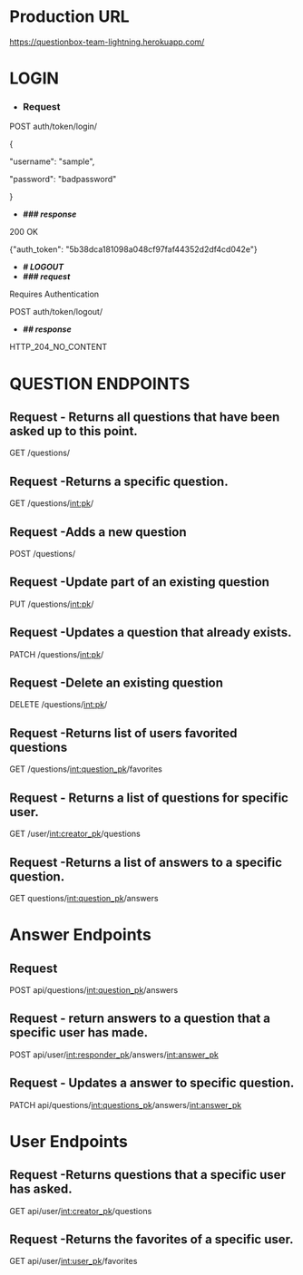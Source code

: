 
# Production URL
https://questionbox-team-lightning.herokuapp.com/



# LOGIN

- ### Request

POST auth/token/login/

{

"username": "sample",

"password": "badpassword"

}

- ***### response***

200 OK

{"auth_token": "5b38dca181098a048cf97faf44352d2df4cd042e"}

- ***# LOGOUT***
- ***### request***

Requires Authentication

POST auth/token/logout/

- ***## response***

HTTP_204_NO_CONTENT

# **QUESTION ENDPOINTS**

## **Request - Returns all questions that have been asked up to this point.**

GET /questions/

## **Request -Returns a specific question.**

GET /questions/<int:pk>/

## **Request** -Adds a new question

POST /questions/

## **Request** -Update part of an existing question

PUT /questions/<int:pk>/

## Request -Updates a question that already exists.

PATCH /questions/<int:pk>/

## **Request** -Delete an existing question

DELETE /questions/<int:pk>/

## **Request** -Returns list of users favorited questions

GET /questions/<int:question_pk>/favorites

## **Request - Returns a list of questions for specific user.**

GET /user/<int:creator_pk>/questions

## **Request -Returns a list of answers to a specific question.**

GET  questions/<int:question_pk>/answers

# **Answer Endpoints**

## **Request**

POST api/questions/<int:question_pk>/answers

## **Request - return answers to a question that a specific user has made.**

POST api/user/<int:responder_pk>/answers/<int:answer_pk>

## **Request - Updates a answer to specific question.**

PATCH api/questions/<int:questions_pk>/answers/<int:answer_pk>

# **User Endpoints**

## **Request -Returns questions that a specific user has asked.**

GET api/user/<int:creator_pk>/questions

## **Request -Returns the favorites of a specific user.**

GET api/user/<int:user_pk>/favorites